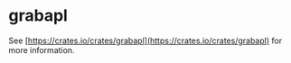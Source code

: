 # grabapl

See [https://crates.io/crates/grabapl](https://crates.io/crates/grabapl) for more information.
